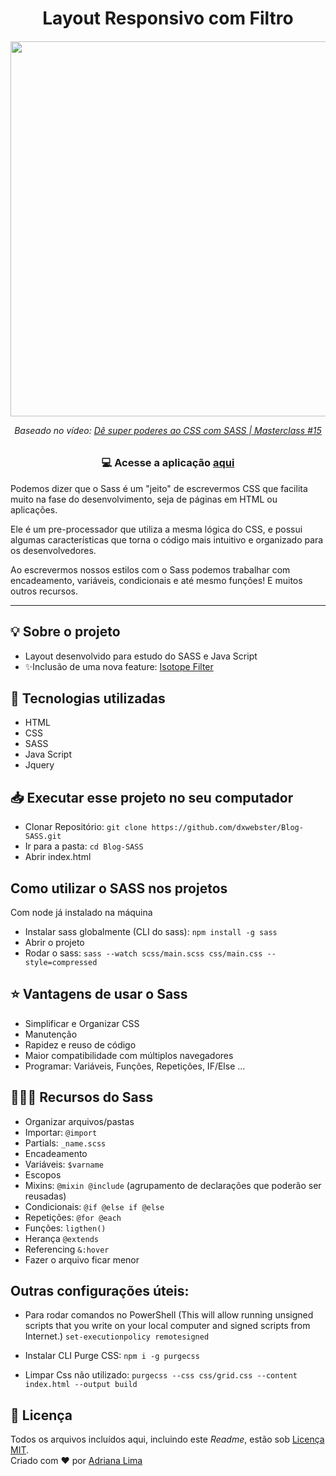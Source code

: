 <h1 align=center> Layout Responsivo com Filtro</h1>

<h6 align=center>
<img src="img/layout.gif" width=600><br>
  
  Baseado no vídeo: [Dê super poderes ao CSS com SASS | Masterclass #15](https://www.youtube.com/watch?v=BaI8dHUthLA)
  
</h6>

<h3 align=center>

💻 **Acesse a aplicação [aqui](https://dxwebster.github.io/Blog-SASS/)**

</h3>

Podemos dizer que o Sass é um "jeito" de escrevermos CSS que facilita muito na fase do desenvolvimento, seja de páginas em HTML  ou aplicações.

Ele é um pre-processador que utiliza a mesma lógica do CSS, e possui algumas características que torna o código mais intuitivo e organizado para os desenvolvedores.

Ao escrevermos nossos estilos com o Sass podemos trabalhar com encadeamento, variáveis, condicionais e até mesmo funções! E muitos outros recursos.

---

## 💡 Sobre o projeto

- Layout desenvolvido para estudo do SASS e Java Script
- ✨Inclusão de uma nova feature: [Isotope Filter](https://isotope.metafizzy.co/filtering.html)

## 🚀 Tecnologias utilizadas

- HTML
- CSS
- SASS
- Java Script
- Jquery

## 📥 Executar esse projeto no seu computador

- Clonar Repositório: `git clone https://github.com/dxwebster/Blog-SASS.git`
- Ir para a pasta: `cd Blog-SASS`
- Abrir index.html

## Como utilizar o SASS nos projetos

Com node já instalado na máquina

- Instalar sass globalmente (CLI do sass): `npm install -g sass` 
- Abrir o projeto
- Rodar o sass: `sass --watch scss/main.scss css/main.css --style=compressed`

## ⭐️ Vantagens de usar o Sass

- Simplificar e Organizar CSS
- Manutenção
- Rapidez e reuso de código
- Maior compatibilidade com múltiplos navegadores
- Programar: Variáveis, Funções, Repetições, IF/Else ...

## 🏄🏽‍♂️ Recursos do Sass

- Organizar arquivos/pastas
- Importar: `@import`
- Partials: `_name.scss`
- Encadeamento
- Variáveis: `$varname`
- Escopos
- Mixins: `@mixin @include` (agrupamento de declarações que poderão ser reusadas)
- Condicionais: `@if @else if @else`
- Repetições: `@for @each`
- Funções: `ligthen()`
- Herança `@extends`
- Referencing `&:hover`
- Fazer o arquivo ficar menor

## Outras configurações úteis:

- Para rodar comandos no PowerShell
(This will allow running unsigned scripts that you write on your local computer and signed scripts from Internet.)
`set-executionpolicy remotesigned`

- Instalar CLI Purge CSS: `npm i -g purgecss`
- Limpar Css não utilizado: `purgecss --css css/grid.css --content index.html --output build`

## 📕 Licença

Todos os arquivos incluídos aqui, incluindo este _Readme_, estão sob [Licença MIT](./LICENSE).<br>
Criado com ❤ por [Adriana Lima](https://github.com/dxwebster)
